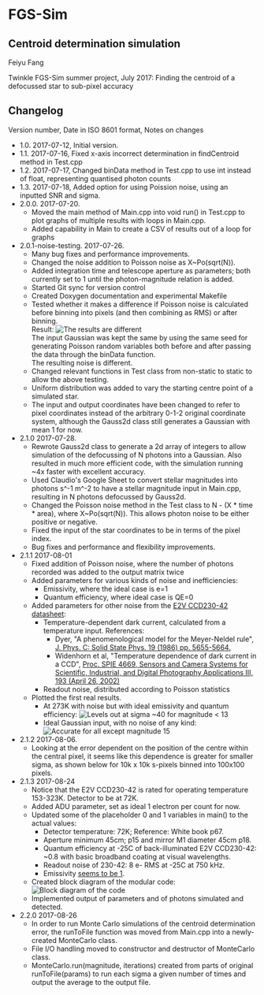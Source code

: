 <!--- Tip: Use python-pip/grip to preview Markdown documents in the same form as Github formats them. -->
# FGS-Sim
## Centroid determination simulation

Feiyu Fang

Twinkle FGS-Sim summer project, July 2017: Finding the centroid of a defocussed star to sub-pixel accuracy

## Changelog
Version number, Date in ISO 8601 format, Notes on changes

- 1.0. 2017-07-12, Initial version. 
- 1.1. 2017-07-16, Fixed x-axis incorrect determination in findCentroid method in Test.cpp
- 1.2. 2017-07-17, Changed binData method in Test.cpp to use int instead of float, representing quantised photon counts
- 1.3. 2017-07-18, Added option for using Poission noise, using an inputted SNR and sigma. 
- 2.0.0. 2017-07-20. 
    - Moved the main method of Main.cpp into void run() in Test.cpp to plot graphs of multiple results with loops in Main.cpp. 
    - Added capability in Main to create a CSV of results out of a loop for graphs
- 2.0.1-noise-testing. 2017-07-26.
    - Many bug fixes and performance improvements. 
    - Changed the noise addition to Poisson noise as X~Po(sqrt(N)). 
	- Added integration time and telescope aperture as parameters; both currently set to 1 until the photon-magnitude relation is added. 
    - Started Git sync for version control
    - Created Doxygen documentation and experimental Makefile
    - Tested whether it makes a difference if Poisson noise is calculated before binning into pixels (and then combining as RMS) or after binning.   
	  Result: 
      ![The results are different](http://i.imgur.com/AN4TjMR.png "Results")  
      The input Gaussian was kept the same by using the same seed for generating Poisson random variables both before and after passing the data through the binData function.  
      The resulting noise is different. 
    - Changed relevant functions in Test class from non-static to static to allow the above testing. 
	- Uniform distribution was added to vary the starting centre point of a simulated star. 
	- The input and output coordinates have been changed to refer to pixel coordinates instead of the arbitrary 0-1-2 original coordinate system, although the Gauss2d class
	still generates a Gaussian with mean 1 for now. 
- 2.1.0 2017-07-28. 
    - Rewrote Gauss2d class to generate a 2d array of integers to allow simulation of the defocussing of N photons into a Gaussian. Also resulted in much more efficient code, with
	the simulation running ~4x faster with excellent accuracy. 
	- Used Claudio's Google Sheet to convert stellar magnitudes into photons s^-1 m^-2 to have a stellar magnitude input in Main.cpp, resulting in N photons defocussed by Gauss2d.
	- Changed the Poisson noise method in the Test class to N - (X * time * area), where X~Po(sqrt(N)). This allows photon noise to be either positive or negative. 
	- Fixed the input of the star coordinates to be in terms of the pixel index. 
	- Bug fixes and performance and flexibility improvements. 
- 2.1.1 2017-08-01
	- Fixed addition of Poisson noise, where the number of photons recorded was added to the output matrix twice
	- Added parameters for various kinds of noise and inefficiencies:
		- Emissivity, where the ideal case is e=1
		- Quantum efficiency, where ideal case is QE=0
	- Added parameters for other noise from the [E2V CCD230-42 datasheet](https://www.e2v.com/resources/account/download-datasheet/3828 "CCD datasheet"): 
		- Temperature-dependent dark current, calculated from a temperature input. References: 
			- Dyer, "A phenomenological model for the Meyer-Neldel rule", 
			[J. Phys. C: Solid State Phys. 19 (1986) pp. 5655-5664.](http://iopscience.iop.org/article/10.1088/0022-3719/19/28/016)
			- Widenhorn et al, "Temperature dependence of dark current in a CCD", [Proc. SPIE 4669, Sensors and Camera Systems for Scientific, Industrial, and Digital Photography 
			Applications III, 193 (April 26, 2002)](http://dx.doi.org/10.1117/12.463446)
		- Readout noise, distributed according to Poisson statistics
	- Plotted the first real results. 
		- At 273K with noise but with ideal emissivity and quantum efficiency: 
		![Levels out at sigma ~40 for magnitude < 13](http://i.imgur.com/VHxvK8e.png "Result with noise")
		- Ideal Gaussian input, with no noise of any kind: 
		![Accurate for all except magnitude 15](http://i.imgur.com/fTqxLlr.png "Result without noise")
- 2.1.2 2017-08-06.
	- Looking at the error dependent on the position of the centre within the central pixel, it seems like this dependence is greater for smaller sigma, as shown below for 
	10k x 10k s-pixels binned into 100x100 pixels. 
- 2.1.3 2017-08-24
	- Notice that the E2V CCD230-42 is rated for operating temperature 153-323K. Detector to be at 72K. 
	- Added ADU parameter, set as ideal 1 electron per count for now. 
	- Updated some of the placeholder 0 and 1 variables in main() to the actual values:
		- Detector temperature: 72K; Reference: White book p67.
		- Aperture minimum 45cm; p15 and mirror M1 diameter 45cm p18. 
		- Quantum efficiency at -25C of back-illuminated E2V CCD230-42: ~0.8 with basic broadband coating at visual wavelengths. 
		- Readout noise of 230-42: 8 e- RMS at -25C at 750 kHz. 
		- Emissivity [seems to be 1](http://www.ctio.noao.edu/pipermail/ccd-world/2015/001366.html). 
	- Created block diagram of the modular code: 
	![Block diagram of the code](http://i.imgur.com/VbaaLUO.png "Flowchart of the modular code")
	- Implemented output of parameters and of photons simulated and detected. 
- 2.2.0 2017-08-26
	- In order to run Monte Carlo simulations of the centroid determination error, the runToFile function was moved from Main.cpp into a newly-created MonteCarlo class. 
	- File I/O handling moved to constructor and destructor of MonteCarlo class. 
	- MonteCarlo.run(magnitude, iterations) created from parts of original runToFile(params) to run each sigma a given number of times and output the average to the output file. 
